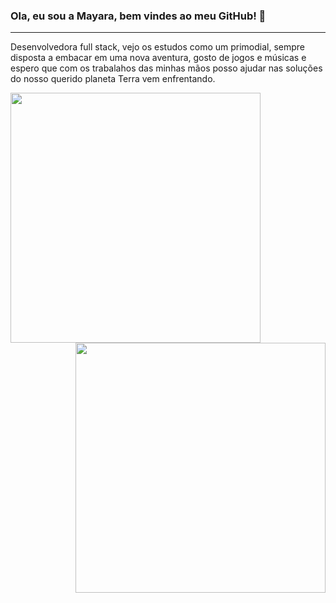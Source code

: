 ### Ola, eu sou a Mayara, bem vindes ao meu GitHub! 👋
_______________________________________________________

Desenvolvedora full stack, vejo os estudos como um primodial, sempre disposta a embacar em uma nova aventura, gosto de jogos e músicas e espero que com os trabalahos das minhas mãos posso ajudar nas soluções do nosso querido planeta Terra vem enfrentando.

<img align = "left" width = "400px" src = "https://github-readme-stats.vercel.app/api/top-langs/?username=MayaraSGS&layout=compact&theme=vision-friendly-dark" />

<img align = "right" width = "400px" src = "https://github-readme-stats.vercel.app/api?username=MayaraSGS&show_icons=true,css&layout=compact&theme=vision-friendly-dark" />
